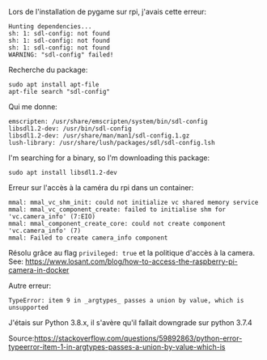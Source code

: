 Lors de l'installation de pygame sur rpi, j'avais cette erreur:
```
Hunting dependencies...
sh: 1: sdl-config: not found
sh: 1: sdl-config: not found
sh: 1: sdl-config: not found
WARNING: "sdl-config" failed!
```

Recherche du package:
```
sudo apt install apt-file
apt-file search "sdl-config"
```

Qui me donne:
```
emscripten: /usr/share/emscripten/system/bin/sdl-config
libsdl1.2-dev: /usr/bin/sdl-config
libsdl1.2-dev: /usr/share/man/man1/sdl-config.1.gz
lush-library: /usr/share/lush/packages/sdl/sdl-config.lsh
```

I'm searching for a binary, so I'm downloading this package:
```
sudo apt install libsdl1.2-dev
```

Erreur sur l'accès à la caméra du rpi dans un container:

```
mmal: mmal_vc_shm_init: could not initialize vc shared memory service
mmal: mmal_vc_component_create: failed to initialise shm for 'vc.camera_info' (7:EIO)
mmal: mmal_component_create_core: could not create component 'vc.camera_info' (7)
mmal: Failed to create camera_info component
```
Résolu grâce au flag `privileged: true` et la politique d'accès à la camera.
See: https://www.losant.com/blog/how-to-access-the-raspberry-pi-camera-in-docker

Autre erreur:
```
TypeError: item 9 in _argtypes_ passes a union by value, which is unsupported
```

J'étais sur Python 3.8.x, il s'avère qu'il fallait downgrade sur python 3.7.4

Source:https://stackoverflow.com/questions/59892863/python-error-typeerror-item-1-in-argtypes-passes-a-union-by-value-which-is
